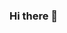 ### Hi there 👋

<!--
**melina-frias/melina-frias** is a ✨ _special_ ✨ repository because its `README.md` (this file) appears on your GitHub profile.

Here are some ideas to get you started:

- 🔭 I’m currently working on ...
- 🌱 I’m currently learning ...
- 👯 I’m looking to collaborate on ...
- 🤔 I’m looking for help with ...
- 💬 Ask me about ...
- 📫 How to reach me: ... meel.frias@gmail.com
- 😄 Pronouns: ...
- ⚡ Fun fact: ...
-->
